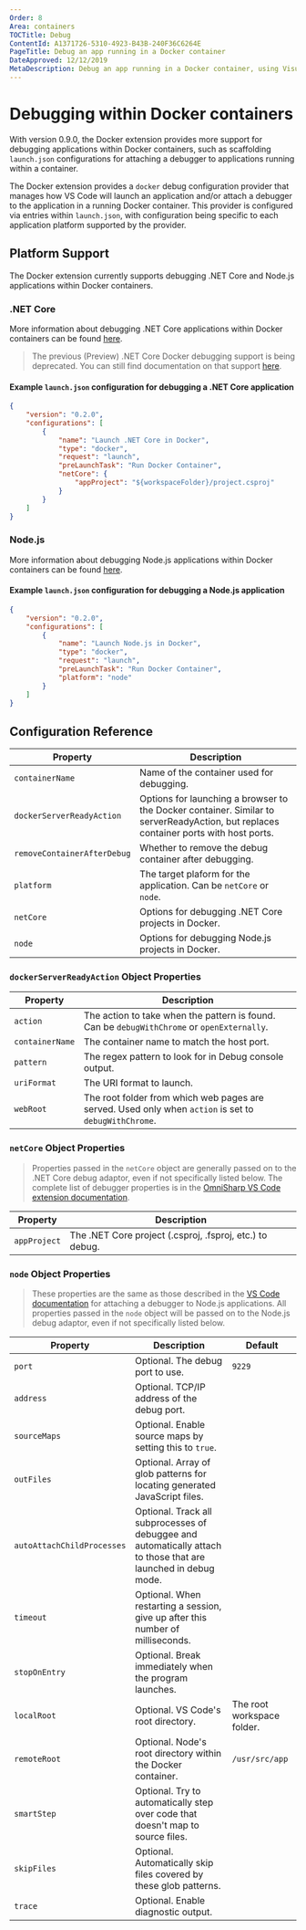 ```yaml
---
Order: 8
Area: containers
TOCTitle: Debug
ContentId: A1371726-5310-4923-B43B-240F36C6264E
PageTitle: Debug an app running in a Docker container
DateApproved: 12/12/2019
MetaDescription: Debug an app running in a Docker container, using Visual Studio Code.
---
```

# Debugging within Docker containers

With version 0.9.0, the Docker extension provides more support for debugging applications within Docker containers, such as scaffolding `launch.json` configurations for attaching a debugger to applications running within a container.

The Docker extension provides a `docker` debug configuration provider that manages how VS Code will launch an application and/or attach a debugger to the application in a running Docker container. This provider is configured via entries within `launch.json`, with configuration being specific to each application platform supported by the provider.

## Platform Support

The Docker extension currently supports debugging .NET Core and Node.js applications within Docker containers. 

### .NET Core

More information about debugging .NET Core applications within Docker containers can be found [here](/docs/containers/debug-netcore.md).

> The previous (Preview) .NET Core Docker debugging support is being deprecated. You can still find documentation on that support [here](https://github.com/microsoft/vscode-docker/wiki/Debug-NetCore-Deprecated).

#### Example `launch.json` configuration for debugging a .NET Core application

```json
{
    "version": "0.2.0",
    "configurations": [
        {
            "name": "Launch .NET Core in Docker",
            "type": "docker",
            "request": "launch",
            "preLaunchTask": "Run Docker Container",
            "netCore": {
                "appProject": "${workspaceFolder}/project.csproj"
            }
        }
    ]
}
```

### Node.js

More information about debugging Node.js applications within Docker containers can be found [here](/docs/containers/debug-node.md).

#### Example `launch.json` configuration for debugging a Node.js application

```json
{
    "version": "0.2.0",
    "configurations": [
        {
            "name": "Launch Node.js in Docker",
            "type": "docker",
            "request": "launch",
            "preLaunchTask": "Run Docker Container",
            "platform": "node"
        }
    ]
}
```

## Configuration Reference

| Property | Description |
| --- | --- |
| `containerName` | Name of the container used for debugging. |
| `dockerServerReadyAction` | Options for launching a browser to the Docker container. Similar to serverReadyAction, but replaces container ports with host ports. |
| `removeContainerAfterDebug` | Whether to remove the debug container after debugging. |
| `platform` | The target plaform for the application. Can be `netCore` or `node`. |
| `netCore` | Options for debugging .NET Core projects in Docker. |
| `node` | Options for debugging Node.js projects in Docker. |

### `dockerServerReadyAction` Object Properties

| Property | Description |
| --- | --- |
| `action` | The action to take when the pattern is found. Can be `debugWithChrome` or `openExternally`. |
| `containerName` | The container name to match the host port. |
| `pattern` | The regex pattern to look for in Debug console output. |
| `uriFormat` | The URI format to launch. |
| `webRoot` | The root folder from which web pages are served. Used only when `action` is set to `debugWithChrome`. |

### `netCore` Object Properties

> Properties passed in the `netCore` object are generally passed on to the .NET Core debug adaptor, even if not specifically listed below. The complete list of debugger properties is in the [OmniSharp VS Code extension documentation](https://github.com/OmniSharp/omnisharp-vscode/blob/master/debugger-launchjson.md).

| Property | Description |
| --- | --- |
| `appProject` | The .NET Core project (.csproj, .fsproj, etc.) to debug. |

### `node` Object Properties

> These properties are the same as those described in the [VS Code documentation](https://code.visualstudio.com/docs/nodejs/nodejs-debugging#_launch-configuration-attributes) for attaching a debugger to Node.js applications. All properties passed in the `node` object will be passed on to the Node.js debug adaptor, even if not specifically listed below.

| Property | Description | Default |
| --- | --- | --- |
| `port` | Optional. The debug port to use. | `9229` |
| `address` | Optional. TCP/IP address of the debug port. |
| `sourceMaps` | Optional. Enable source maps by setting this to `true`. |
| `outFiles` | Optional. Array of glob patterns for locating generated JavaScript files. |
| `autoAttachChildProcesses` | Optional. Track all subprocesses of debuggee and automatically attach to those that are launched in debug mode. |
| `timeout` | Optional. When restarting a session, give up after this number of milliseconds. |
| `stopOnEntry` | Optional. Break immediately when the program launches. |
| `localRoot` | Optional. VS Code's root directory. | The root workspace folder. |
| `remoteRoot` | Optional. Node's root directory within the Docker container. | `/usr/src/app` |
| `smartStep` | Optional. Try to automatically step over code that doesn't map to source files. |
| `skipFiles` | Optional. Automatically skip files covered by these glob patterns. |
| `trace` | Optional. Enable diagnostic output. |